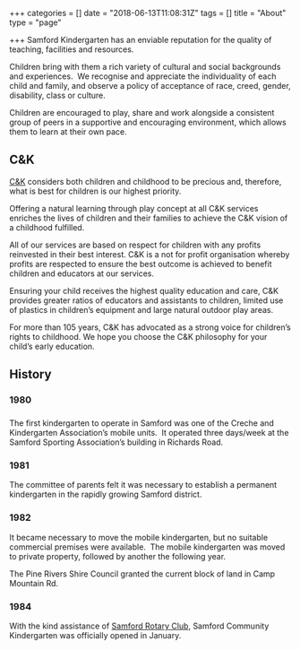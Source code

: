 +++
categories = []
date = "2018-06-13T11:08:31Z"
tags = []
title = "About"
type = "page"

+++
Samford Kindergarten has an enviable reputation for the quality of teaching, facilities and resources.

Children bring with them a rich variety of cultural and social backgrounds and experiences.  We recognise and appreciate the individuality of each child and family, and observe a policy of acceptance of race, creed, gender, disability, class or culture.

Children are encouraged to play, share and work alongside a consistent group of peers in a supportive and encouraging environment, which allows them to learn at their own pace.

## C&K

[C&K](http://www.candk.asn.au/) considers both children and childhood to be precious and, therefore, what is best for children is our highest priority.

Offering a natural learning through play concept at all C&K services enriches the lives of children and their families to achieve the C&K vision of a childhood fulfilled.

All of our services are based on respect for children with any profits reinvested in their best interest. C&K is a not for profit organisation whereby profits are respected to ensure the best outcome is achieved to benefit children and educators at our services.

Ensuring your child receives the highest quality education and care, C&K provides greater ratios of educators and assistants to children, limited use of plastics in children’s equipment and large natural outdoor play areas.

For more than 105 years, C&K has advocated as a strong voice for children’s rights to childhood. We hope you choose the C&K philosophy for your child’s early education.

## History

### 1980

### 

The first kindergarten to operate in Samford was one of the Creche and Kindergarten Association’s mobile units.  It operated three days/week at the Samford Sporting Association’s building in Richards Road.

### 1981

The committee of parents felt it was necessary to establish a permanent kindergarten in the rapidly growing Samford district.

### 1982

It became necessary to move the mobile kindergarten, but no suitable commercial premises were available.  The mobile kindergarten was moved to private property, followed by another the following year.

The Pine Rivers Shire Council granted the current block of land in Camp Mountain Rd.

### 1984

With the kind assistance of [Samford Rotary Club](http://www.samfordrotary.org.au/), Samford Community Kindergarten was officially opened in January.